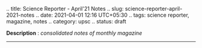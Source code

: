 .. title: Science Reporter - April'21 Notes
.. slug: science-reporter-april-2021-notes
.. date: 2021-04-01 12:16 UTC+05:30
.. tags: science reporter, magazine, notes
.. category: upsc
.. status: draft

**Description** : *consolidated notes of monthly magazine*

***
<!-- TEASER_END -->